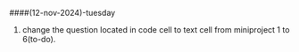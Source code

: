 ####(12-nov-2024)-tuesday
1) change the question located in code cell to text cell from miniproject 1 to 6(to-do).
